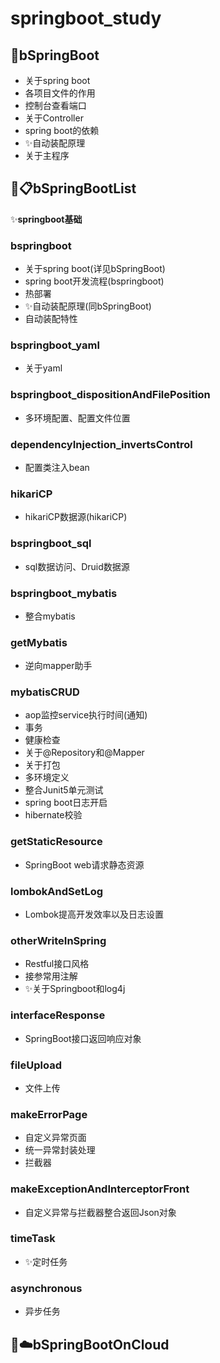 # springboot_study
## :leaves:bSpringBoot
  + 关于spring boot  
  + 各项目文件的作用  
  + 控制台查看端口  
  + 关于Controller  
  + spring boot的依赖  
  + :sparkles:自动装配原理  
  + 关于主程序
## :leaves::clipboard:bSpringBootList
:sparkles:**springboot基础**  
### bspringboot
  + 关于spring boot(详见bSpringBoot)
  + spring boot开发流程(bspringboot)
  + 热部署
  + :sparkles:自动装配原理(同bSpringBoot)
  + 自动装配特性
### bspringboot_yaml
  + 关于yaml
### bspringboot_dispositionAndFilePosition
  + 多环境配置、配置文件位置
### dependencyInjection_invertsControl
  + 配置类注入bean
### hikariCP
  + hikariCP数据源(hikariCP)
### bspringboot_sql
  + sql数据访问、Druid数据源
### bspringboot_mybatis
  + 整合mybatis
### getMybatis
  + 逆向mapper助手
### mybatisCRUD
  + aop监控service执行时间(通知)
  + 事务
  + 健康检查
  + 关于@Repository和@Mapper
  + 关于打包
  + 多环境定义
  + 整合Junit5单元测试  
  + spring boot日志开启  
  + hibernate校验 
### getStaticResource
  + SpringBoot web请求静态资源
### lombokAndSetLog
  + Lombok提高开发效率以及日志设置
### otherWriteInSpring
  + Restful接口风格
  + 接参常用注解
  + :sparkles:关于Springboot和log4j
### interfaceResponse
  + SpringBoot接口返回响应对象
### fileUpload
  + 文件上传
### makeErrorPage
  + 自定义异常页面
  + 统一异常封装处理
  + 拦截器
### makeExceptionAndInterceptorFront
  + 自定义异常与拦截器整合返回Json对象
### timeTask
  + :sparkles:定时任务
### asynchronous
  + 异步任务
## :leaves::cloud:bSpringBootOnCloud
